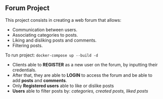 ## Forum Project ##

This project consists in creating a web forum that allows:

- Communication between users.
- Associating categories to posts.
- Liking and disliking posts and comments.
- Filtering posts.

To run project:
 `docker-compose up --build -d`

- Clients  able to **REGISTER** as a new user on the forum, by inputting their credentials.
- After that, they are able to **LOGIN** to access the forum and be able to add **posts** and **comments**.
- Only **Registered users** able to like or dislike posts
- **Users** able to filter posts by: *categories, created posts, liked posts*
